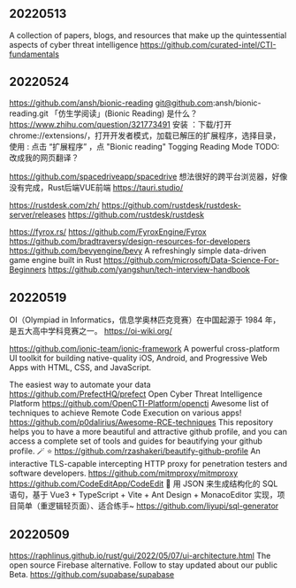 #
## 20220513
A collection of papers, blogs, and resources that make up the quintessential aspects of cyber threat intelligence
https://github.com/curated-intel/CTI-fundamentals

## 20220524

https://github.com/ansh/bionic-reading
git@github.com:ansh/bionic-reading.git
「仿生学阅读」(Bionic Reading) 是什么？
https://www.zhihu.com/question/321773491
安装 ：下载/打开chrome://extensions/，打开开发者模式，加载已解压的扩展程序，选择目录，
使用 : 点击 “扩展程序” ，点 "Bionic reading" Togging Reading Mode
TODO: 改成我的网页翻译？

https://github.com/spacedriveapp/spacedrive
想法很好的跨平台浏览器，好像没有完成，Rust后端VUE前端
https://tauri.studio/

https://rustdesk.com/zh/
https://github.com/rustdesk/rustdesk-server/releases
https://github.com/rustdesk/rustdesk

https://fyrox.rs/
https://github.com/FyroxEngine/Fyrox
https://github.com/bradtraversy/design-resources-for-developers
https://github.com/bevyengine/bevy
A refreshingly simple data-driven game engine built in Rust
https://github.com/microsoft/Data-Science-For-Beginners
https://github.com/yangshun/tech-interview-handbook

## 20220519
OI（Olympiad in Informatics，信息学奥林匹克竞赛）在中国起源于 1984 年，是五大高中学科竞赛之一。
https://oi-wiki.org/

https://github.com/ionic-team/ionic-framework
A powerful cross-platform UI toolkit for building native-quality iOS, Android, and Progressive Web Apps with HTML, CSS, and JavaScript.

The easiest way to automate your data
https://github.com/PrefectHQ/prefect
Open Cyber Threat Intelligence Platform
https://github.com/OpenCTI-Platform/opencti
Awesome list of techniques to achieve Remote Code Execution on various apps!
https://github.com/p0dalirius/Awesome-RCE-techniques
This repository helps you to have a more beautiful and attractive github profile, and you can access a complete set of tools and guides for beautifying your github profile. 🪄 ⭐
https://github.com/rzashakeri/beautify-github-profile
An interactive TLS-capable intercepting HTTP proxy for penetration testers and software developers.
https://github.com/mitmproxy/mitmproxy
https://github.com/CodeEditApp/CodeEdit
🔨 用 JSON 来生成结构化的 SQL 语句，基于 Vue3 + TypeScript + Vite + Ant Design + MonacoEditor 实现，项目简单（重逻辑轻页面）、适合练手~
https://github.com/liyupi/sql-generator


## 20220509 
https://raphlinus.github.io/rust/gui/2022/05/07/ui-architecture.html
The open source Firebase alternative. Follow to stay updated about our public Beta.
https://github.com/supabase/supabase